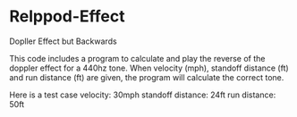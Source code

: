 # Relppod-Effect
Dopller Effect but Backwards

This code includes a program to calculate and play the reverse of the doppler effect for a 440hz tone. When velocity (mph), standoff distance (ft) and run distance (ft) are given, the program will calculate the correct tone.

Here is a test case
velocity: 30mph
standoff distance: 24ft
run distance: 50ft


